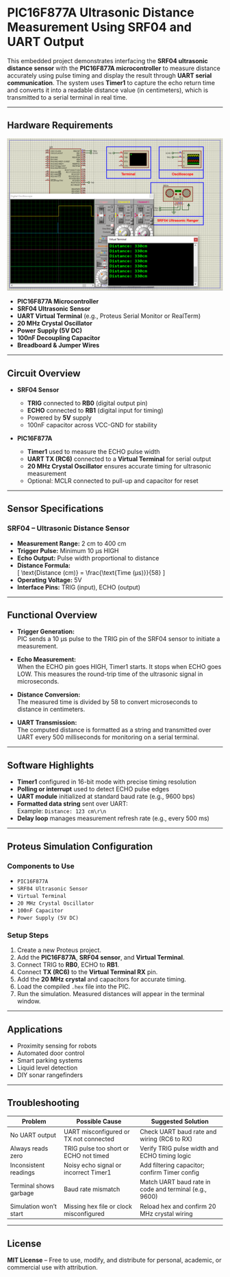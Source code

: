 # PIC16F877A Ultrasonic Distance Measurement Using SRF04 and UART Output

This embedded project demonstrates interfacing the **SRF04 ultrasonic distance sensor** with the **PIC16F877A microcontroller** to measure distance accurately using pulse timing and display the result through **UART serial communication**. The system uses **Timer1** to capture the echo return time and converts it into a readable distance value (in centimeters), which is transmitted to a serial terminal in real time.

---

## Hardware Requirements
![PIC16F877A SRF04 UART Circuit](circuit.png)

- **PIC16F877A Microcontroller**  
- **SRF04 Ultrasonic Sensor**  
- **UART Virtual Terminal** (e.g., Proteus Serial Monitor or RealTerm)  
- **20 MHz Crystal Oscillator**  
- **Power Supply (5V DC)**  
- **100nF Decoupling Capacitor**  
- **Breadboard & Jumper Wires**

---

## Circuit Overview

- **SRF04 Sensor**  
  - **TRIG** connected to **RB0** (digital output pin)  
  - **ECHO** connected to **RB1** (digital input for timing)  
  - Powered by **5V** supply  
  - 100nF capacitor across VCC-GND for stability

- **PIC16F877A**  
  - **Timer1** used to measure the ECHO pulse width  
  - **UART TX (RC6)** connected to a **Virtual Terminal** for serial output  
  - **20 MHz Crystal Oscillator** ensures accurate timing for ultrasonic measurement  
  - Optional: MCLR connected to pull-up and capacitor for reset

---

## Sensor Specifications

### SRF04 – Ultrasonic Distance Sensor

- **Measurement Range:** 2 cm to 400 cm  
- **Trigger Pulse:** Minimum 10 µs HIGH  
- **Echo Output:** Pulse width proportional to distance  
- **Distance Formula:**  
  \[
  \text{Distance (cm)} = \frac{\text{Time (µs)}}{58}
  \]  
- **Operating Voltage:** 5V  
- **Interface Pins:** TRIG (input), ECHO (output)

---

## Functional Overview

- **Trigger Generation:**  
  PIC sends a 10 µs pulse to the TRIG pin of the SRF04 sensor to initiate a measurement.

- **Echo Measurement:**  
  When the ECHO pin goes HIGH, Timer1 starts. It stops when ECHO goes LOW. This measures the round-trip time of the ultrasonic signal in microseconds.

- **Distance Conversion:**  
  The measured time is divided by 58 to convert microseconds to distance in centimeters.

- **UART Transmission:**  
  The computed distance is formatted as a string and transmitted over UART every 500 milliseconds for monitoring on a serial terminal.

---

## Software Highlights

- **Timer1** configured in 16-bit mode with precise timing resolution  
- **Polling or interrupt** used to detect ECHO pulse edges  
- **UART module** initialized at standard baud rate (e.g., 9600 bps)  
- **Formatted data string** sent over UART:  
  Example: `Distance: 123 cm\r\n`  
- **Delay loop** manages measurement refresh rate (e.g., every 500 ms)

---

## Proteus Simulation Configuration

### Components to Use

- `PIC16F877A`  
- `SRF04 Ultrasonic Sensor`  
- `Virtual Terminal`  
- `20 MHz Crystal Oscillator`  
- `100nF Capacitor`  
- `Power Supply (5V DC)`

### Setup Steps

1. Create a new Proteus project.  
2. Add the **PIC16F877A**, **SRF04 sensor**, and **Virtual Terminal**.  
3. Connect TRIG to **RB0**, ECHO to **RB1**.  
4. Connect **TX (RC6)** to the **Virtual Terminal RX** pin.  
5. Add the **20 MHz crystal** and capacitors for accurate timing.  
6. Load the compiled `.hex` file into the PIC.  
7. Run the simulation. Measured distances will appear in the terminal window.

---

## Applications

- Proximity sensing for robots  
- Automated door control  
- Smart parking systems  
- Liquid level detection  
- DIY sonar rangefinders

---

## Troubleshooting

| Problem                   | Possible Cause                          | Suggested Solution                              |
|---------------------------|------------------------------------------|--------------------------------------------------|
| No UART output            | UART misconfigured or TX not connected   | Check UART baud rate and wiring (RC6 to RX)     |
| Always reads zero         | TRIG pulse too short or ECHO not timed  | Verify TRIG pulse width and ECHO timing logic   |
| Inconsistent readings     | Noisy echo signal or incorrect Timer1   | Add filtering capacitor; confirm Timer config   |
| Terminal shows garbage    | Baud rate mismatch                      | Match UART baud rate in code and terminal (e.g., 9600) |
| Simulation won’t start    | Missing hex file or clock misconfigured | Reload hex and confirm 20 MHz crystal wiring     |

---

## License

**MIT License** – Free to use, modify, and distribute for personal, academic, or commercial use with attribution.



